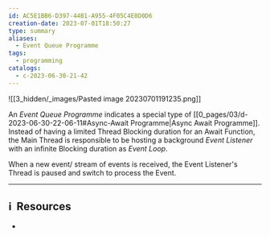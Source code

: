 ```yaml
---
id: AC5E1BB6-D397-44B1-A955-4F05C4E0D0D6
creation-date: 2023-07-01T18:50:27
type: summary
aliases:
  - Event Queue Programme
tags:
  - programming
catalogs:
  - c-2023-06-30-21-42
---
```


![[3_hidden/_images/Pasted image 20230701191235.png]]

An *Event Queue Programme* indicates a special type of [[0_pages/03/d-2023-06-30-22-06-11#Async-Await Programme|Async Await Programme]]. Instead of having a limited Thread Blocking duration for an Await Function, the Main Thread is responsible to be hosting a background *Event Listener* with an infinite Blocking duration as *Event Loop*. 

When a new event/ stream of events is received, the Event Listener's Thread is paused and switch to process the Event.

---
## ℹ️  Resources
- 